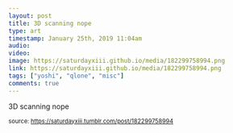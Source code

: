 ```yaml
---
layout: post
title: 3D scanning nope
type: art
timestamp: January 25th, 2019 11:04am
audio: 
video: 
image: https://saturdayxiii.github.io/media/182299758994.png
link: https://saturdayxiii.github.io/media/182299758994.png
tags: ["yoshi", "qlone", "misc"]
comments: true
---
```


3D scanning nope
 
  
<small>source: https://saturdayxiii.tumblr.com/post/182299758994</small>